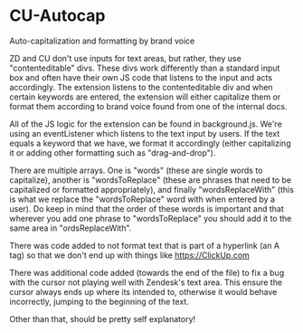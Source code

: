 # CU-Autocap
Auto-capitalization and formatting by brand voice

ZD and CU don't use inputs for text areas, but rather, they use "contenteditable" divs. These divs work differently than a standard input box and often have their own JS code that listens to the input and acts accordingly. The extension listens to the contenteditable div and when certain keywords are entered, the extension will either capitalize them or format them according to brand voice found from one of the internal docs.

All of the JS logic for the extension can be found in background.js. We're using an eventListener which listens to the text input by users. If the text equals a keyword that we have, we format it accordingly (either capitalizing it or adding other formatting such as "drag-and-drop").

There are multiple arrays. One is "words" (these are single words to capitalize), another is "wordsToReplace" (these are phrases that need to be capitalized or formatted appropriately), and finally "wordsReplaceWith" (this is what we replace the "wordsToReplace" word with when entered by a user). Do keep in mind that the order of these words is important and that wherever you add one phrase to "wordsToReplace" you should add it to the same area in "ordsReplaceWith". 

There was code added to not format text that is part of a hyperlink (an A tag) so that we don't end up with things like https://ClickUp.com

There was additional code added (towards the end of the file) to fix a bug with the cursor not playing well with Zendesk's text area. This ensure the cursor always ends up where its intended to, otherwise it would behave incorrectly, jumping to the beginning of the text.

Other than that, should be pretty self explanatory!
